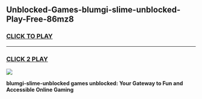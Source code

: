 
## Unblocked-Games-blumgi-slime-unblocked-Play-Free-86mz8
<h3>
<a href="https://premium76.site?title=blumgi-slime-unblocked&ref=24M">CLICK TO PLAY</a></h3>
<hr>

<h3>
<a href="https://premium76.site?title=blumgi-slime-unblocked&ref=24M">CLICK 2 PLAY</a>
  
</h3>

<a href="https://premium76.site?title=blumgi-slime-unblocked&ref=24M"><img src="https://clearcache.store/games.png"></a>


**blumgi-slime-unblocked games unblocked: Your Gateway to Fun and Accessible Online Gaming**
